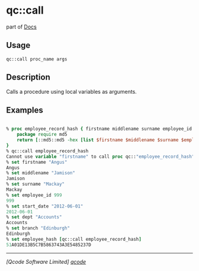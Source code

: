qc::call
========

part of [Docs](.)

Usage
-----
`
        qc::call proc_name args
    `

Description
-----------
Calls a procedure using local variables as arguments.

Examples
--------
```tcl

% proc employee_record_hash { firstname middlename surname employee_id start_date dept branch } { 
    package require md5
    return [::md5::md5 -hex [list $firstname $middlename $surname $employee_id $start_date $dept $branch]]
}
% qc::call employee_record_hash
Cannot use variable "firstname" to call proc qc::"employee_record_hash":no such variable "firstname"
% set firstname "Angus"
Angus
% set middlename "Jamison"
Jamison
% set surname "Mackay"
Mackay
% set employee_id 999
999
% set start_date "2012-06-01"
2012-06-01
% set dept "Accounts"
Accounts
% set branch "Edinburgh"
Edinburgh
% set employee_hash [qc::call employee_record_hash]
51A01DE13B5C7B5863743A3E5485237D
```

----------------------------------
*[Qcode Software Limited] [qcode]*

[qcode]: http://www.qcode.co.uk "Qcode Software"